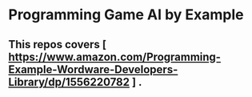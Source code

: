 Programming Game AI by Example
==========================
This repos covers [ https://www.amazon.com/Programming-Example-Wordware-Developers-Library/dp/1556220782 ] .
-----------------------------------


